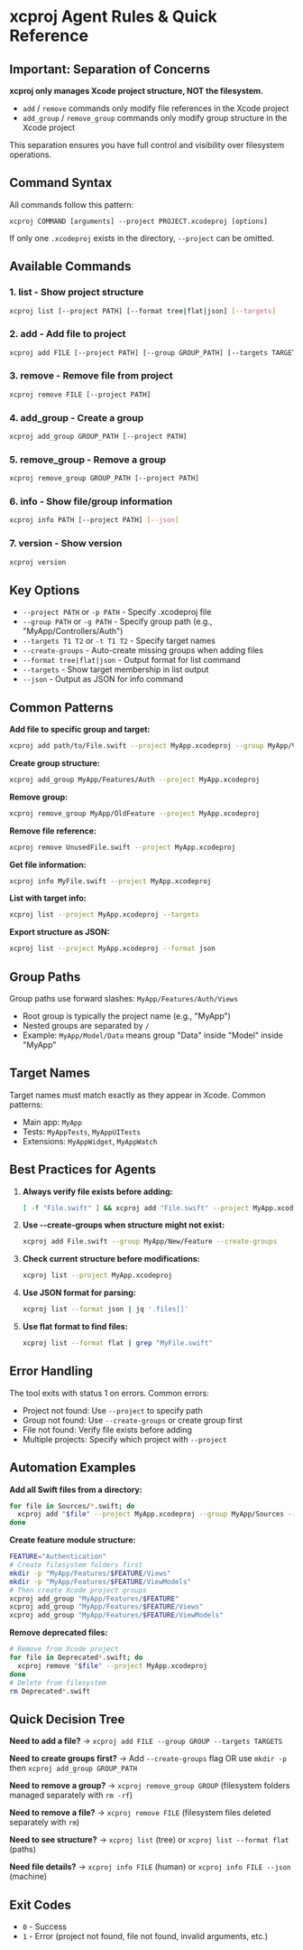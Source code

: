 # xcproj Agent Rules & Quick Reference

## Important: Separation of Concerns

**xcproj only manages Xcode project structure, NOT the filesystem.**

- `add` / `remove` commands only modify file references in the Xcode project
- `add_group` / `remove_group` commands only modify group structure in the Xcode project

This separation ensures you have full control and visibility over filesystem operations.

## Command Syntax

All commands follow this pattern:
```
xcproj COMMAND [arguments] --project PROJECT.xcodeproj [options]
```

If only one `.xcodeproj` exists in the directory, `--project` can be omitted.

## Available Commands

### 1. list - Show project structure
```bash
xcproj list [--project PATH] [--format tree|flat|json] [--targets]
```

### 2. add - Add file to project
```bash
xcproj add FILE [--project PATH] [--group GROUP_PATH] [--targets TARGET1 TARGET2] [--create-groups]
```

### 3. remove - Remove file from project
```bash
xcproj remove FILE [--project PATH]
```

### 4. add_group - Create a group
```bash
xcproj add_group GROUP_PATH [--project PATH]
```

### 5. remove_group - Remove a group
```bash
xcproj remove_group GROUP_PATH [--project PATH]
```

### 6. info - Show file/group information
```bash
xcproj info PATH [--project PATH] [--json]
```

### 7. version - Show version
```bash
xcproj version
```

## Key Options

- `--project PATH` or `-p PATH` - Specify .xcodeproj file
- `--group PATH` or `-g PATH` - Specify group path (e.g., "MyApp/Controllers/Auth")
- `--targets T1 T2` or `-t T1 T2` - Specify target names
- `--create-groups` - Auto-create missing groups when adding files
- `--format tree|flat|json` - Output format for list command
- `--targets` - Show target membership in list output
- `--json` - Output as JSON for info command

## Common Patterns

**Add file to specific group and target:**
```bash
xcproj add path/to/File.swift --project MyApp.xcodeproj --group MyApp/Views --targets MyApp
```

**Create group structure:**
```bash
xcproj add_group MyApp/Features/Auth --project MyApp.xcodeproj
```

**Remove group:**
```bash
xcproj remove_group MyApp/OldFeature --project MyApp.xcodeproj
```

**Remove file reference:**
```bash
xcproj remove UnusedFile.swift --project MyApp.xcodeproj
```

**Get file information:**
```bash
xcproj info MyFile.swift --project MyApp.xcodeproj
```

**List with target info:**
```bash
xcproj list --project MyApp.xcodeproj --targets
```

**Export structure as JSON:**
```bash
xcproj list --project MyApp.xcodeproj --format json
```

## Group Paths

Group paths use forward slashes: `MyApp/Features/Auth/Views`
- Root group is typically the project name (e.g., "MyApp")
- Nested groups are separated by `/`
- Example: `MyApp/Model/Data` means group "Data" inside "Model" inside "MyApp"

## Target Names

Target names must match exactly as they appear in Xcode.
Common patterns:
- Main app: `MyApp`
- Tests: `MyAppTests`, `MyAppUITests`
- Extensions: `MyAppWidget`, `MyAppWatch`

## Best Practices for Agents

1. **Always verify file exists before adding:**
   ```bash
   [ -f "File.swift" ] && xcproj add "File.swift" --project MyApp.xcodeproj
   ```

2. **Use --create-groups when structure might not exist:**
   ```bash
   xcproj add File.swift --group MyApp/New/Feature --create-groups
   ```

3. **Check current structure before modifications:**
   ```bash
   xcproj list --project MyApp.xcodeproj
   ```

4. **Use JSON format for parsing:**
   ```bash
   xcproj list --format json | jq '.files[]'
   ```

5. **Use flat format to find files:**
   ```bash
   xcproj list --format flat | grep "MyFile.swift"
   ```

## Error Handling

The tool exits with status 1 on errors. Common errors:
- Project not found: Use `--project` to specify path
- Group not found: Use `--create-groups` or create group first
- File not found: Verify file exists before adding
- Multiple projects: Specify which project with `--project`

## Automation Examples

**Add all Swift files from a directory:**
```bash
for file in Sources/*.swift; do
  xcproj add "$file" --project MyApp.xcodeproj --group MyApp/Sources --targets MyApp
done
```

**Create feature module structure:**
```bash
FEATURE="Authentication"
# Create filesystem folders first
mkdir -p "MyApp/Features/$FEATURE/Views"
mkdir -p "MyApp/Features/$FEATURE/ViewModels"
# Then create Xcode project groups
xcproj add_group "MyApp/Features/$FEATURE"
xcproj add_group "MyApp/Features/$FEATURE/Views"
xcproj add_group "MyApp/Features/$FEATURE/ViewModels"
```

**Remove deprecated files:**
```bash
# Remove from Xcode project
for file in Deprecated*.swift; do
  xcproj remove "$file" --project MyApp.xcodeproj
done
# Delete from filesystem
rm Deprecated*.swift
```

## Quick Decision Tree

**Need to add a file?**
→ `xcproj add FILE --group GROUP --targets TARGETS`

**Need to create groups first?**
→ Add `--create-groups` flag OR use `mkdir -p` then `xcproj add_group GROUP_PATH`

**Need to remove a group?**
→ `xcproj remove_group GROUP` (filesystem folders managed separately with `rm -rf`)

**Need to remove a file?**
→ `xcproj remove FILE` (filesystem files deleted separately with `rm`)

**Need to see structure?**
→ `xcproj list` (tree) or `xcproj list --format flat` (paths)

**Need file details?**
→ `xcproj info FILE` (human) or `xcproj info FILE --json` (machine)

## Exit Codes

- `0` - Success
- `1` - Error (project not found, file not found, invalid arguments, etc.)

